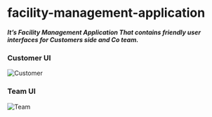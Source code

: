 # facility-management-application

***It’s Facility Management Application That contains friendly user interfaces for Customers side and Co team.***

### Customer UI

![Customer](https://user-images.githubusercontent.com/81556567/179191637-3989a769-904f-446e-b7ea-69082a5e41ff.png)


### Team UI

![Team](https://user-images.githubusercontent.com/81556567/179191912-c9aec4c9-e0e6-44b9-8cc2-9f5344b8e9b1.png)
